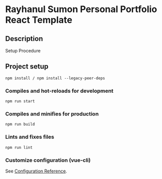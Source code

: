 # Rayhanul Sumon Personal Portfolio React Template

## Description

Setup Procedure 
 
## Project setup

```
npm install / npm install --legacy-peer-deps 
``` 

### Compiles and hot-reloads for development

``` 
npm run start   
```   

### Compiles and minifies for production

```     
npm run build    
```  
 
### Lints and fixes files   

```
npm run lint
```

### Customize configuration (vue-cli)

See [Configuration Reference](https://cli.vuejs.org/config/).
